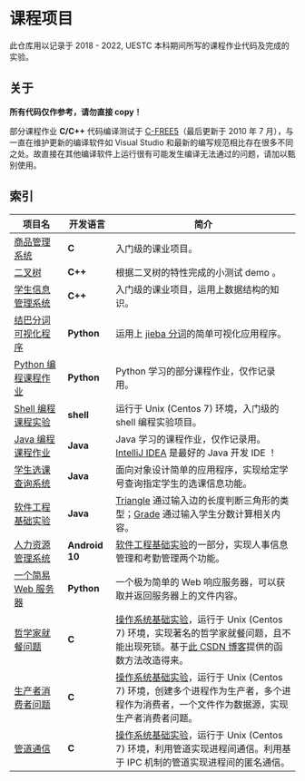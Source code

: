 # 课程项目

此仓库用以记录于 2018 - 2022, UESTC 本科期间所写的课程作业代码及完成的实验。

## 关于

**所有代码仅作参考，请勿直接 copy！**

部分课程作业 **C/C++** 代码编译测试于 [C-FREE5](http://www.programarts.com/cfree_ch/)（最后更新于 2010 年 7 月），与一直在维护更新的编译软件如 Visual Studio 和最新的编写规范相比存在很多不同之处。故直接在其他编译软件上运行很有可能发生编译无法通过的问题，请加以甄别使用。

## 索引

项目名|开发语言|简介
---|---|---
[商品管理系统](./c-GoodsManageSys)|**C**|入门级的课业项目。
[二叉树](./cpp-BinaryTree)|**C++**|根据二叉树的特性完成的小测试 demo 。
[学生信息管理系统](./cpp-StudentsManageSys)|**C++**|入门级的课业项目，运用上数据结构的知识。
[结巴分词可视化程序](./python-jieba-WordsCloudMaker)|**Python**|运用上 [jieba 分词](./jieba)的简单可视化应用程序。
[Python 编程课程作业](./python-Coursework)|**Python** |Python 学习的部分课程作业，仅作记录用。
[Shell 编程课程实验](./shell-SimpleExperiment)|**shell**|运行于 Unix (Centos 7) 环境，入门级的 shell 编程实验项目。
[Java 编程课程作业](./java-Coursework)|**Java**|Java 学习的课程作业，仅作记录用。[IntelliJ IDEA](https://www.jetbrains.com/idea/) 是最好的 Java 开发 IDE ！
[学生选课查询系统](./java-StudentsQuerySys)|**Java**|面向对象设计简单的应用程序，实现给定学号查询指定学生的选课信息功能。
[软件工程基础实验](./java-SoftwareEngineering)|**Java**|[Triangle](./java-SoftwareEngineering/Triangle.java) 通过输入边的长度判断三角形的类型；[Grade](./java-SoftwareEngineering/Grade.java) 通过输入学生分数计算相关内容。
[人力资源管理系统](./java-SoftwareEngineering/HrManagerSys)|**Android 10**|[软件工程基础实验]((./java-SoftwareEngineering))的一部分，实现人事信息管理和考勤管理两个功能。
[一个简易 Web 服务器](./python-TCPServer)|**Python**|一个极为简单的 Web 响应服务器，可以获取并返回服务器上的文件内容。
[哲学家就餐问题](./c-OperatingSystemBasics/philosopher.c)|**C**|[操作系统基础实验](./c-OperatingSystemBasics)，运行于 Unix (Centos 7) 环境，实现著名的哲学家就餐问题，且不能出现死锁。基于[此 CSDN 博客](https://blog.csdn.net/thelostlamb/article/details/80741319)提供的函数方法改造得来。
[生产者消费者问题](./c-OperatingSystemBasics/producer-consumer.c)|**C**|[操作系统基础实验](./c-OperatingSystemBasics)，运行于 Unix (Centos 7) 环境，创建多个进程作为生产者，多个进程作为消费者，一个文件作为数据源，实现生产者消费者问题。
[管道通信](./c-OperatingSystemBasics/pipe.c)|**C**|[操作系统基础实验](./c-OperatingSystemBasics)，运行于 Unix (Centos 7) 环境，利用管道实现进程间通信。利用基于 IPC 机制的管道实现进程间的匿名通信。
